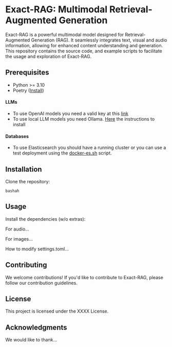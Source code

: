 # Exact-RAG: Multimodal Retrieval-Augmented Generation

Exact-RAG is a powerful multimodal model designed for Retrieval-Augmented Generation (RAG). It seamlessly integrates text, visual and audio information, allowing for enhanced content understanding and generation. This repository contains the source code, and example scripts to facilitate the usage and exploration of Exact-RAG.

## Prerequisites

* Python >= 3.10
* Poetry ([Install](https://python-poetry.org/docs/))

#### LLMs
* To use OpenAI models you need a valid key at this [link](https://platform.openai.com/api-key)
* To use local LLM models you need Ollama. [Here](https://ollama.ai/download) the instructions to install

#### Databases
* To use Elasticsearch you should have a running cluster or you can use a test deployment using the [docker-es.sh](./scripts/docker-es.sh) script.


## Installation

Clone the repository:

    bashah

## Usage

Install the dependencies (w/o extras):

For audio...

For images...

How to modify settings.toml...


## Contributing

We welcome contributions! If you'd like to contribute to Exact-RAG, please follow our contribution guidelines.

## License

This project is licensed under the XXXX License.

## Acknowledgments

We would like to thank...
